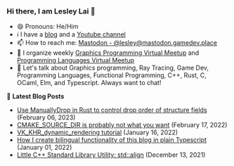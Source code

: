 ### Hi there, I am Lesley Lai 👋
- 😄 Pronouns: He/Him
- ℹ️ I have a [blog](https://lesleylai.info/) and a [Youtube channel](https://www.youtube.com/channel/UCw6w2apOo7DuUoDz0vHAVxQ)
- 📫 How to reach me: [Mastodon - @lesley@mastodon.gamedev.place](https://mastodon.gamedev.place/@lesley)
- 🤝 I organize weekly [Graphics Programming Virtual Meetup](https://www.meetup.com/Graphics-Programming-Virtual-Meetup) and [Programming Languages Virtual Meetup
](https://www.meetup.com/programming-languages-toronto-meetup/)
- 💬 Let's talk about Graphics programming, Ray Tracing, Game Dev, Programming Languages, Functional Programming, C++, Rust, C, OCaml, Elm, and Typescript. Always want to chat!

📕 **Latest Blog Posts**
<!-- BLOG-POST-LIST:START -->
- [Use ManuallyDrop in Rust to control drop order of structure fields](https://www.lesleylai.info/en/rust-manually-drop) (February 06, 2023)
- [CMAKE_SOURCE_DIR is probably not what you want](https://www.lesleylai.info/en/cmake_src_directory) (February 17, 2022)
- [VK_KHR_dynamic_rendering tutorial](https://www.lesleylai.info/en/vk-khr-dynamic-rendering) (January 16, 2022)
- [How I create bilingual functionality of this blog in plain Typescript](https://www.lesleylai.info/en/bilingual-blog) (January 01, 2022)
- [Little C++ Standard Library Utility: std::align](https://www.lesleylai.info/en/std-align) (December 13, 2021)

<!-- BLOG-POST-LIST:END -->

